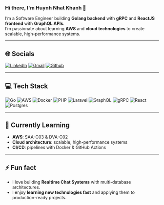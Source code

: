 ### Hi there, I'm Huynh Nhat Khanh 👋
I’m a Software Engineer building **Golang backend** with **gRPC** and **ReactJS frontend** with **GraphQL APIs**.  
I’m passionate about learning **AWS** and **cloud technologies** to create scalable, high-performance systems.

---

## 🌐 Socials
[![LinkedIn](https://img.shields.io/badge/LinkedIn-%230077B5.svg?logo=linkedin&logoColor=white)](https://linkedin.com/in/khanhhuynhnhat/)
[![Gmail](https://img.shields.io/badge/Gmail-%23D14836.svg?logo=gmail&logoColor=white)](mailto:khanhhuynh28082000@gmail.com)
[![Github](https://img.shields.io/badge/GitHub-%23121011.svg?logo=github&logoColor=white)](https://github.com/huynhnhatkhanh)

---

## 💻 Tech Stack
![Go](https://img.shields.io/badge/go-%2300ADD8.svg?style=for-the-badge&logo=go&logoColor=white)
![AWS](https://img.shields.io/badge/AWS-%23FF9900.svg?style=for-the-badge&logo=amazon-aws&logoColor=white)
![Docker](https://img.shields.io/badge/Docker-%230db7ed.svg?style=for-the-badge&logo=docker&logoColor=white)
![PHP](https://img.shields.io/badge/php-%23777BB4.svg?style=for-the-badge&logo=php&logoColor=white)
![Laravel](https://img.shields.io/badge/laravel-%23FF2D20.svg?style=for-the-badge&logo=laravel&logoColor=white)
![GraphQL](https://img.shields.io/badge/-GraphQL-E10098?style=for-the-badge&logo=graphql&logoColor=white)
![gRPC](https://img.shields.io/badge/-gRPC-000000?style=for-the-badge&logo=grpc&logoColor=white)
![React](https://img.shields.io/badge/react-%2361DAFB.svg?style=for-the-badge&logo=react&logoColor=white)
![Postgres](https://img.shields.io/badge/postgres-%23316192.svg?style=for-the-badge&logo=postgresql&logoColor=white)

---

## 🌱 Currently Learning
- **AWS**: SAA-C03 & DVA-C02
- **Cloud architecture**: scalable, high-performance systems
- **CI/CD**: pipelines with Docker & GitHub Actions

---

## ⚡ Fun fact
- I love building **Realtime Chat Systems** with multi-database architectures.  
- I enjoy **learning new technologies fast** and applying them to production-ready projects.
